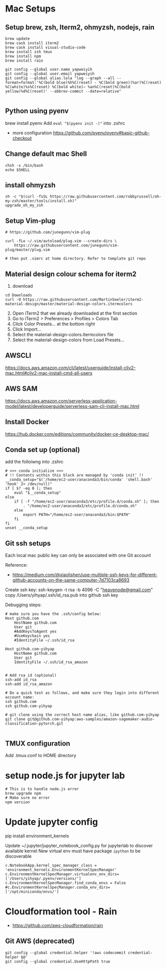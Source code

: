 # Mac Setups

## Setup brew, zsh, Iterm2, ohmyzsh, nodejs, rain

```
brew update
brew cask install iterm2
brew cask install visual-studio-code
brew install zsh tmux
brew install npm
brew install rain

git config --global user.name yapweiyih
git config --global user.email yapweiyih
git config --global alias.lola "log --graph --all --format=format:'%C(bold blue)%h%C(reset) - %C(bold green)(%ar)%C(reset) %C(white)%s%C(reset) %C(bold white)— %an%C(reset)%C(bold yellow)%d%C(reset)' --abbrev-commit --date=relative"


```

## Python using pyenv

brew install pyenv
Add `eval "$(pyenv init -)"` into .zshrc

- more configuration
<https://github.com/pyenv/pyenv#basic-github-checkout>

## Change default mac Shell

```
chsh -s /bin/bash
echo $SHELL
```

## install ohmyzsh

```
sh -c "$(curl -fsSL https://raw.githubusercontent.com/robbyrussell/oh-my-zsh/master/tools/install.sh)"
upgrade_oh_my_zsh

```

## Setup Vim-plug

```
# https://github.com/junegunn/vim-plug

curl -fLo ~/.vim/autoload/plug.vim --create-dirs \
    https://raw.githubusercontent.com/junegunn/vim-plug/master/plug.vim

# then put .vimrc at home directory. Refer to template git repo
```

## Material design colour schema for iterm2

1. download

```
cd Downloads
curl -O https://raw.githubusercontent.com/MartinSeeler/iterm2-material-design/master/material-design-colors.itermcolors
```

2. Open iTerm2 that we already downloaded at the first section
3. Go to iTerm2 > Preferences > Profiles > Colors Tab
4. Click Color Presets… at the bottom right
5. Click Import…
6. Select the material-design-colors.itermcolors file
7. Select the material-design-colors from Load Presets…

## AWSCLI

<https://docs.aws.amazon.com/cli/latest/userguide/install-cliv2-mac.html#cliv2-mac-install-cmd-all-users>

## AWS SAM

<https://docs.aws.amazon.com/serverless-application-model/latest/developerguide/serverless-sam-cli-install-mac.html>

## Install Docker

<https://hub.docker.com/editions/community/docker-ce-desktop-mac/>

## Conda set up (optional)

add the folloiwng into .zshrc

```
# >>> conda initialize >>>
# !! Contents within this block are managed by 'conda init' !!
__conda_setup="$('/home/ec2-user/anaconda3/bin/conda' 'shell.bash' 'hook' 2> /dev/null)"
if [ $? -eq 0 ]; then
    eval "$__conda_setup"
else
    if [ -f "/home/ec2-user/anaconda3/etc/profile.d/conda.sh" ]; then
        . "/home/ec2-user/anaconda3/etc/profile.d/conda.sh"
    else
        export PATH="/home/ec2-user/anaconda3/bin:$PATH"
    fi
fi
unset __conda_setup
```

## Git ssh setups

Each local mac public key can only be associated with one Git account

Reference:

- <https://medium.com/@xiaolishen/use-multiple-ssh-keys-for-different-github-accounts-on-the-same-computer-7d7103ca8693>

Create ssh key:
ssh-keygen -t rsa -b 4096 -C "heavenode@gmail.com"
copy /Users/yihyap/.ssh/id_rsa.pub into github ssh key

Debugging steps:

```
# make sure you have the .ssh/config below:
Host github.com
    HostName github.com
    User git
    #AddKeysToAgent yes
    #UseKeychain yes
    #IdentityFile ~/.ssh/id_rsa

Host github.com-yihyap
    HostName github.com
    User git
    IdentityFile ~/.ssh/id_rsa_amazon


# Add rsa id (optional)
ssh-add id_rsa
ssh-add id_rsa_amazon

# Do a quick test as follows, and make sure they login into different account name:
ssh github.com
ssh github.com-yihyap

# git clone using the correct host name alias, like github.com-yihyap
git clone git@github.com-yihyap:aws-samples/amazon-sagemaker-audio-classification-pytorch.git


```

## TMUX configuration

Add .tmux.conf to HOME directory

# setup node.js for jupyter lab

```
# This is to handle node.js error
brew upgrade npm
# Make sure no error
npm version
```

# Update jupyter config

pip install environment_kernels

Update ~/.jupyter/jupyter_notebook_config.py for jupyterlab to discover available kernel
New virtual env must have package `ipython` to be discoverable

```
c.NotebookApp.kernel_spec_manager_class = 'environment_kernels.EnvironmentKernelSpecManager'
c.EnvironmentKernelSpecManager.virtualenv_env_dirs=['/Users/yihyap/.pyenv/versions/']
c.EnvironmentKernelSpecManager.find_conda_envs = False
#c.EnvironmentKernelSpecManager.conda_env_dirs=['/opt/miniconda/envs/']

```

# Cloudformation tool - Rain

- <https://github.com/aws-cloudformation/rain>

## Git AWS (deprecated)

```
git config --global credential.helper '!aws codecommit credential-helper $@'
git config --global credential.UseHttpPath true

```
